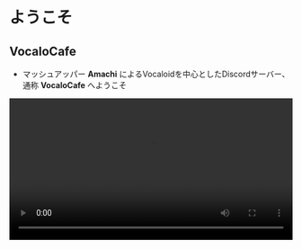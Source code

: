# ようこそ

## VocaloCafe
- マッシュアッパー **Amachi** によるVocaloidを中心としたDiscordサーバー、通称 __**VocaloCafe**__ へようこそ

<video width="100%" height="auto" controls>
  <source src="media/Cafe.mp4" type="video/mp4">
</video>